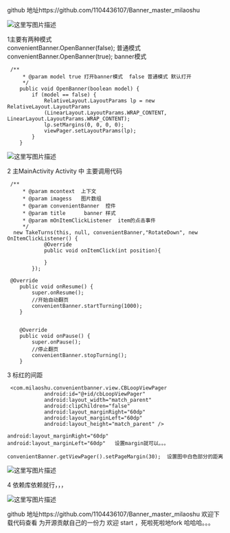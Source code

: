 
github  地址https://github.com/1104436107/Banner_master_milaoshu

![这里写图片描述](http://img.blog.csdn.net/20170613164614366?watermark/2/text/aHR0cDovL2Jsb2cuY3Nkbi5uZXQvbWlsYW9zaHUwMDE=/font/5a6L5L2T/fontsize/400/fill/I0JBQkFCMA==/dissolve/70/gravity/SouthEast)

  1主要有两种模式   
   convenientBanner.OpenBanner(false);   普通模式
   convenientBanner.OpenBanner(true);   banner模式

```
 /**
     * @param model true 打开banner模式  false 普通模式 默认打开
     */
    public void OpenBanner(boolean model) {
        if (model == false) {
            RelativeLayout.LayoutParams lp = new RelativeLayout.LayoutParams
            (LinearLayout.LayoutParams.WRAP_CONTENT, LinearLayout.LayoutParams.WRAP_CONTENT);
            lp.setMargins(0, 0, 0, 0);
            viewPager.setLayoutParams(lp);
        }
    }
```

![这里写图片描述](http://img.blog.csdn.net/20170613171114224?watermark/2/text/aHR0cDovL2Jsb2cuY3Nkbi5uZXQvbWlsYW9zaHUwMDE=/font/5a6L5L2T/fontsize/400/fill/I0JBQkFCMA==/dissolve/70/gravity/SouthEast)

2  主MainActivity Activity 中 主要调用代码  

```
 /**
     * @param mcontext  上下文
     * @param imagess   图片数组
     * @param convenientBanner  控件
     * @param title      banner 样式
     * @param mOnItemClickListener  item的点击事件
     */
  new TakeTurns(this, null, convenientBanner,"RotateDown", new OnItemClickListener() {
            @Override
            public void onItemClick(int position){

            }
        });
```

```
 @Override
    public void onResume() {
        super.onResume();
        //开始自动翻页
        convenientBanner.startTurning(1000);
    }


    @Override
    public void onPause() {
        super.onPause();
        //停止翻页
        convenientBanner.stopTurning();
    }
```
3 标红的间距  
```
 <com.milaoshu.convenientbanner.view.CBLoopViewPager
            android:id="@+id/cbLoopViewPager"
            android:layout_width="match_parent"
            android:clipChildren="false"
            android:layout_marginRight="60dp"
            android:layout_marginLeft="60dp"
            android:layout_height="match_parent" />
```

```
android:layout_marginRight="60dp"
android:layout_marginLeft="60dp"   设置margin就可以。。。
```

```
convenientBanner.getViewPager().setPageMargin(30);  设置图中白色部分的距离
```

![这里写图片描述](http://img.blog.csdn.net/20170613171934259?watermark/2/text/aHR0cDovL2Jsb2cuY3Nkbi5uZXQvbWlsYW9zaHUwMDE=/font/5a6L5L2T/fontsize/400/fill/I0JBQkFCMA==/dissolve/70/gravity/SouthEast)

4 
依赖库依赖就行，，，

![这里写图片描述](http://img.blog.csdn.net/20170613172603792?watermark/2/text/aHR0cDovL2Jsb2cuY3Nkbi5uZXQvbWlsYW9zaHUwMDE=/font/5a6L5L2T/fontsize/400/fill/I0JBQkFCMA==/dissolve/70/gravity/SouthEast)

github  地址https://github.com/1104436107/Banner_master_milaoshu
 欢迎下载代码查看 为开源贡献自己的一份力  欢迎 start ，死啦死啦地fork 哈哈哈。。。
